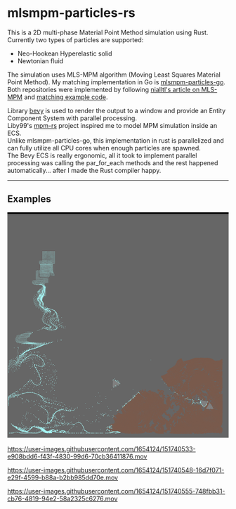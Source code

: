 # mlsmpm-particles-rs

This is a 2D multi-phase Material Point Method simulation using Rust.  
Currently two types of particles are supported:
- Neo-Hookean Hyperelastic solid
- Newtonian fluid

The simulation uses MLS-MPM algorithm (Moving Least Squares Material Point Method).
My matching implementation in Go is [mlsmpm-particles-go](https://github.com/robkau/mlsmpm-particles-go).
Both repositories were implemented by following [nialltl's article on MLS-MPM](https://nialltl.neocities.org/articles/mpm_guide.html) and [matching example code](https://github.com/nialltl/incremental_mpm).

Library [bevy](https://github.com/bevyengine/bevy) is used to render the output to a window and provide an Entity Component System with parallel processing.  
Liby99's [mpm-rs](https://github.com/Liby99/mpm-rs) project inspired me to model MPM simulation inside an ECS.  
Unlike mlsmpm-particles-go, this implementation in rust is parallelized and can fully utilize all CPU cores when enough particles are spawned.    
The Bevy ECS is really ergonomic, all it took to implement parallel processing was calling the par_for_each methods and the rest happened automatically... after I made the Rust compiler happy.

---

## Examples

![Water, steel, and wood particles](renders/water_steel_wood.png?raw=true "water, steel, and wood particles")



https://user-images.githubusercontent.com/1654124/151740533-e908bdd6-f43f-4830-99d6-70cb36411876.mov



https://user-images.githubusercontent.com/1654124/151740548-16d7f071-e29f-4599-b88a-b2bb985dd70e.mov



https://user-images.githubusercontent.com/1654124/151740555-748fbb31-cb76-4819-94e2-58a2325c6276.mov
